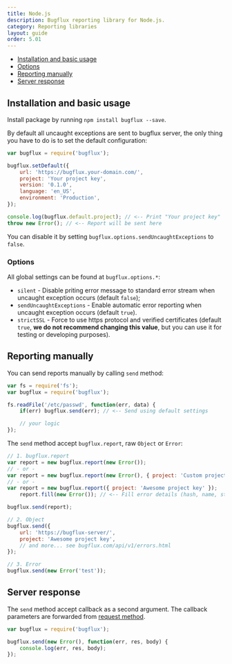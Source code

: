 ```yaml
---
title: Node.js
description: Bugflux reporting library for Node.js.
category: Reporting libraries
layout: guide
order: 5.01
---
```


* [Installation and basic usage](#Installation-and-basic-usage)
 * [Options](#Options)
* [Reporting manually](#Reporting-manually)
* [Server response](#Server-response)

## Installation and basic usage

Install package by running `npm install bugflux --save`.

By default all uncaught exceptions are sent to bugflux server, the only thing you have to do is to set the default configuration:

```js
var bugflux = require('bugflux');

bugflux.setDefault({
    url: 'https://bugflux.your-domain.com/',
    project: 'Your project key',
    version: '0.1.0',
    language: 'en_US',
    environment: 'Production',
});

console.log(bugflux.default.project); // <-- Print "Your project key"
throw new Error(); // <-- Report will be sent here
```

You can disable it by setting `bugflux.options.sendUncaughtExceptions` to `false`.

### Options

All global settings can be found at `bugflux.options.*`:

* `silent` - Disable priting error message to standard error stream when uncaught exception occurs (default `false`);
* `sendUncaughtExceptions` - Enable automatic error reporting when uncaught exception occurs (default `true`).
* `strictSSL` - Force to use https protocol and verified certificates (default `true`, **we do not recommend changing this value**, but you can use it for testing or developing purposes).

## Reporting manually

You can send reports manually by calling `send` method:

```js
var fs = require('fs');
var bugflux = require('bugflux');

fs.readFile('/etc/passwd', function(err, data) {
    if(err) bugflux.send(err); // <-- Send using default settings

    // your logic
});
```

The `send` method accept `bugflux.report`, raw `Object` or `Error`:

```js
// 1. bugflux.report
var report = new bugflux.report(new Error());
// - or -
var report = new bugflux.report(new Error(), { project: 'Custom project key'});
// - or -
var report = new bugflux.report({ project: 'Awesome project key' });
    report.fill(new Error()); // <-- Fill error details (hash, name, stack_trace)

bugflux.send(report);
```

```js
// 2. Object
bugflux.send({
    url: 'https://bugflux-server/',
    project: 'Awesome project key',
    // and more... see bugflux.com/api/v1/errors.html
});
```

```js
// 3. Error
bugflux.send(new Error('test'));
```

## Server response

The `send` method accept callback as a second argument. The callback parameters are forwarded from [request method](https://github.com/request/request#super-simple-to-use).

```js
var bugflux = require('bugflux');

bugflux.send(new Error(), function(err, res, body) {
    console.log(err, res, body);
});
```